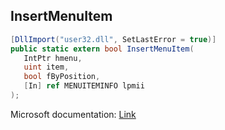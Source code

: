 ## InsertMenuItem

```csharp
[DllImport("user32.dll", SetLastError = true)]
public static extern bool InsertMenuItem(
   IntPtr hmenu,
   uint item,
   bool fByPosition,
   [In] ref MENUITEMINFO lpmii
);
```

Microsoft documentation: [Link](https://docs.microsoft.com/en-us/windows/win32/api/winuser/nf-winuser-insertmenuitemw)

